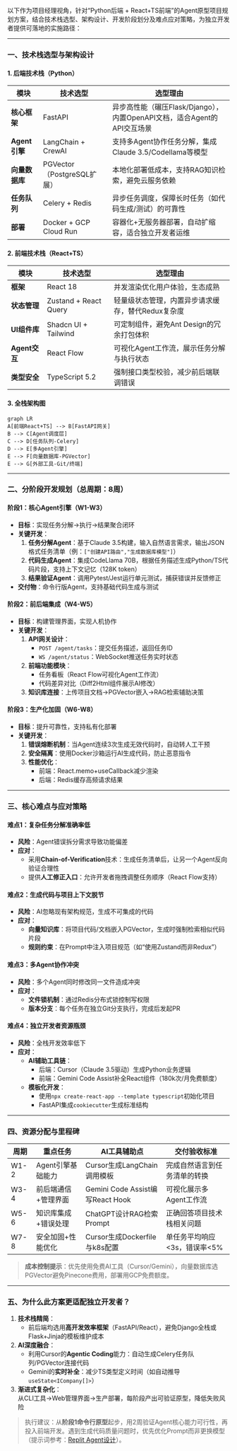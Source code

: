 以下作为项目经理视角，针对“Python后端 + React+TS前端”的Agent原型项目规划方案，结合技术栈选型、架构设计、开发阶段划分及难点应对策略，为独立开发者提供可落地的实施路径：

---

### **一、技术栈选型与架构设计**
#### **1. 后端技术栈（Python）**
| **模块**       | **技术选型**               | **选型理由**                                                                 |
|----------------|---------------------------|----------------------------------------------------------------------------|
| **核心框架**   | FastAPI                   | 异步高性能（碾压Flask/Django），内置OpenAPI文档，适合Agent的API交互场景 |
| **Agent引擎**  | LangChain + CrewAI        | 支持多Agent协作任务分解，集成Claude 3.5/Codellama等模型    |
| **向量数据库** | PGVector（PostgreSQL扩展）| 本地化部署低成本，支持RAG知识检索，避免云服务依赖                               |
| **任务队列**   | Celery + Redis            | 异步任务调度，保障长时任务（如代码生成/测试）的可靠性                  |
| **部署**       | Docker + GCP Cloud Run    | 容器化+无服务器部署，自动扩缩容，适合独立开发者运维                  |

#### **2. 前端技术栈（React+TS）**
| **模块**         | **技术选型**          | **选型理由**                                                                 |
|------------------|----------------------|----------------------------------------------------------------------------|
| **框架**         | React 18             | 并发渲染优化用户体验，生态成熟                                     |
| **状态管理**     | Zustand + React Query| 轻量级状态管理，内置异步请求缓存，替代Redux复杂度                   |
| **UI组件库**     | Shadcn UI + Tailwind | 可定制组件，避免Ant Design的冗余打包体积                          |
| **Agent交互**    | React Flow           | 可视化Agent工作流，展示任务分解与执行状态                          |
| **类型安全**     | TypeScript 5.2       | 强制接口类型校验，减少前后端联调错误                 |

#### **3. 全栈架构图**
```mermaid
graph LR
A[前端React+TS] --> B[FastAPI网关]
B --> C[Agent调度层]
C --> D[任务队列-Celery]
D --> E[多Agent引擎]
E --> F[向量数据库-PGVector]
E --> G[外部工具-Git/终端]
```

---

### **二、分阶段开发规划（总周期：8周）**
#### **阶段1：核心Agent引擎（W1-W3）**
- **目标**：实现任务分解→执行→结果聚合闭环  
- **关键开发**：  
  1. **任务分解Agent**：基于Claude 3.5构建，输入自然语言需求，输出JSON格式任务清单（例：`["创建API路由","生成数据库模型"]`）  
  2. **代码生成Agent**：集成CodeLlama 70B，根据任务描述生成Python/TS代码片段，支持上下文记忆（128K token）  
  3. **结果验证Agent**：调用Pytest/Jest运行单元测试，捕获错误并反馈修正  
- **交付物**：命令行版Agent，支持基础代码生成与测试  

#### **阶段2：前后端集成（W4-W5）**
- **目标**：构建管理界面，实现人机协作  
- **关键开发**：  
  1. **API网关设计**：  
     - `POST /agent/tasks`：提交任务描述，返回任务ID  
     - `WS /agent/status`：WebSocket推送任务实时状态  
  2. **前端功能模块**：  
     - 任务看板（React Flow可视化Agent工作流）  
     - 代码差异对比（Diff2Html组件展示AI修改）  
  3. **知识库连接**：上传项目文档→PGVector嵌入→RAG检索辅助决策  

#### **阶段3：生产化加固（W6-W8）**
- **目标**：提升可靠性，支持私有化部署  
- **关键开发**：  
  1. **错误熔断机制**：当Agent连续3次生成无效代码时，自动转人工干预  
  2. **安全隔离**：使用Docker沙箱运行AI生成代码，防止恶意指令  
  3. **性能优化**：  
     - 前端：React.memo+useCallback减少渲染  
     - 后端：Redis缓存高频请求结果  

---

### **三、核心难点与应对策略**
#### **难点1：复杂任务分解准确率低**
- **风险**：Agent错误拆分需求导致功能偏差  
- **应对**：  
  - 采用**Chain-of-Verification**技术：生成任务清单后，让另一个Agent反向验证合理性  
  - 提供**人工修正入口**：允许开发者拖拽调整任务顺序（React Flow支持）  

#### **难点2：生成代码与项目上下文脱节**
- **风险**：AI忽略现有架构规范，生成不可集成的代码  
- **应对**：  
  - **向量知识库**：将项目代码/文档嵌入PGVector，生成时强制检索相似代码片段  
  - **规则约束**：在Prompt中注入项目规范（如“使用Zustand而非Redux”）  

#### **难点3：多Agent协作冲突**
- **风险**：多个Agent同时修改同一文件造成冲突  
- **应对**：  
  - **文件锁机制**：通过Redis分布式锁控制写权限  
  - **版本分支**：每个任务在独立Git分支执行，完成后发起PR  

#### **难点4：独立开发者资源瓶颈**
- **风险**：全栈开发效率低下  
- **应对**：  
  - **AI辅助工具链**：  
    - 后端：Cursor（Claude 3.5驱动）生成Python业务逻辑  
    - 前端：Gemini Code Assist补全React组件（180k次/月免费额度）  
  - **模板化开发**：  
    - 使用`npx create-react-app --template typescript`初始化项目  
    - FastAPI集成`cookiecutter`生成标准结构  

---

### **四、资源分配与里程碑**
| **周期** | **重点任务**                  | **AI工具辅助点**                          | **交付验收标准**                     |
|----------|-----------------------------|------------------------------------------|-----------------------------------|
| W1-2     | Agent引擎基础能力             | Cursor生成LangChain调用模板               | 完成自然语言到任务清单的转换        |
| W3-4     | 前后端通信+管理界面           | Gemini Code Assist编写React Hook          | 可视化展示多Agent工作流            |
| W5-6     | 知识库集成+错误处理           | ChatGPT设计RAG检索Prompt                 | 正确回答项目技术栈相关问题          |
| W7-8     | 安全加固+性能优化             | Cursor生成Dockerfile与k8s配置             | 单任务平均响应<3s，错误率<5%       |

> **成本控制提示**：优先使用免费AI工具（Cursor/Gemini），向量数据库选PGVector避免Pinecone费用，部署用GCP免费额度。

---

### **五、为什么此方案更适配独立开发者？**
1. **技术栈精简**：  
   - 前后端均选用**高开发效率框架**（FastAPI/React），避免Django全栈或Flask+Jinja的模板维护成本  
2. **AI深度融合**：  
   - 利用Cursor的**Agentic Coding**能力：自动生成Celery任务队列/PGVector连接代码  
   - Gemini的**实时补全**：减少TS类型定义时间（如自动推导`useState<ICompany[]>`）  
3. **渐进式复杂化**：  
   从CLI工具→Web管理界面→生产部署，每阶段产出可验证原型，降低失败风险  

> 执行建议：从**阶段1命令行原型**起步，用2周验证Agent核心能力可行性，再投入前端开发。遇到生成代码质量问题时，优先优化Prompt而非更换模型（提示词参考：[Replit Agent设计](citation:4)）。